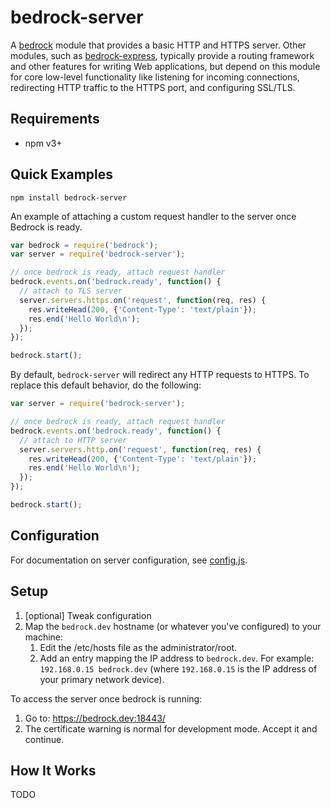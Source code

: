# bedrock-server

A [bedrock][] module that provides a basic HTTP and HTTPS server. Other
modules, such as [bedrock-express][], typically provide a routing framework
and other features for writing Web applications, but depend on this module
for core low-level functionality like listening for incoming connections,
redirecting HTTP traffic to the HTTPS port, and configuring SSL/TLS.

## Requirements

- npm v3+

## Quick Examples

```
npm install bedrock-server
```

An example of attaching a custom request handler to the server once Bedrock is
ready.

```js
var bedrock = require('bedrock');
var server = require('bedrock-server');

// once bedrock is ready, attach request handler
bedrock.events.on('bedrock.ready', function() {
  // attach to TLS server
  server.servers.https.on('request', function(req, res) {
    res.writeHead(200, {'Content-Type': 'text/plain'});
    res.end('Hello World\n');
  });
});

bedrock.start();
```

By default, `bedrock-server` will redirect any HTTP requests to HTTPS. To
replace this default behavior, do the following:

```js
var server = require('bedrock-server');

// once bedrock is ready, attach request handler
bedrock.events.on('bedrock.ready', function() {
  // attach to HTTP server
  server.servers.http.on('request', function(req, res) {
    res.writeHead(200, {'Content-Type': 'text/plain'});
    res.end('Hello World\n');
  });
});

bedrock.start();
```

## Configuration

For documentation on server configuration, see [config.js](./lib/config.js).

## Setup

1. [optional] Tweak configuration
2. Map the `bedrock.dev` hostname (or whatever you've configured) to your
   machine:
   1. Edit the /etc/hosts file as the administrator/root.
   2. Add an entry mapping the IP address to `bedrock.dev`.
      For example: `192.168.0.15 bedrock.dev` (where `192.168.0.15`
      is the IP address of your primary network device).

To access the server once bedrock is running:

1. Go to: https://bedrock.dev:18443/
2. The certificate warning is normal for development mode. Accept it and
   continue.

## How It Works

TODO

[bedrock]: https://github.com/digitalbazaar/bedrock
[bedrock-express]: https://github.com/digitalbazaar/bedrock-express
